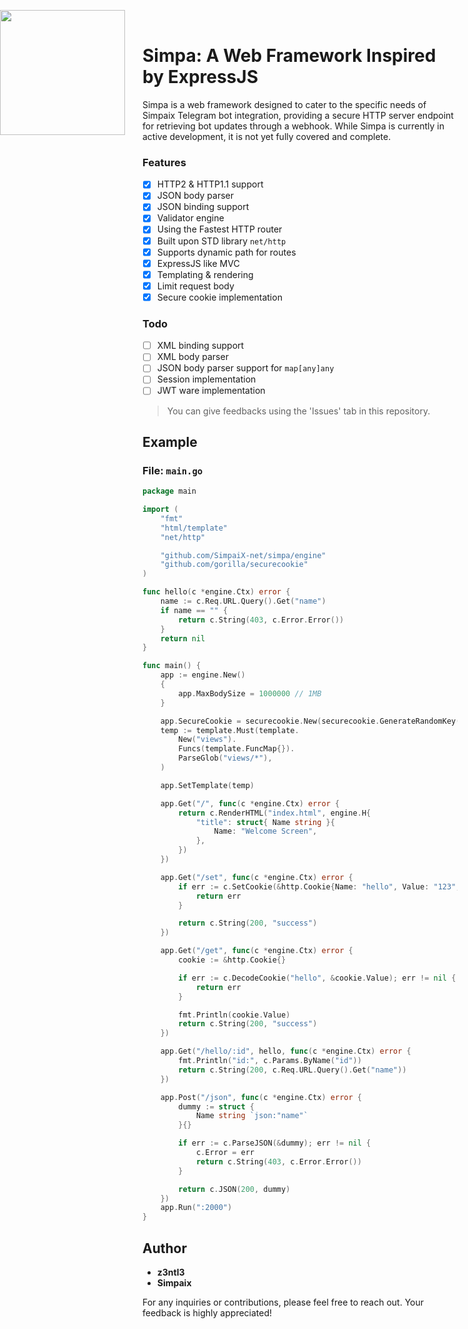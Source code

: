 <img src="https://github.com/SimpaiX-net/.github/assets/48758770/af960480-aa63-4be4-94bf-66d43453bb83" width="200" style="position: absolute; left:0;"><br>

# Simpa: A Web Framework Inspired by ExpressJS

Simpa is a web framework designed to cater to the specific needs of Simpaix Telegram bot integration, providing a secure HTTP server endpoint for retrieving bot updates through a webhook. While Simpa is currently in active development, it is not yet fully covered and complete.

### Features
- [x] HTTP2 & HTTP1.1 support
- [x] JSON body parser 
- [x] JSON binding support 
- [x] Validator engine 
- [x] Using the Fastest HTTP router 
- [x] Built upon STD library ``net/http``
- [x] Supports dynamic path for routes
- [x] ExpressJS like MVC
- [x] Templating & rendering
- [x] Limit request body
- [x] Secure cookie implementation

### Todo
- [ ] XML binding support
- [ ] XML body parser
- [ ] JSON body parser support for ``map[any]any``
- [ ] Session implementation
- [ ] JWT ware implementation
> You can give feedbacks using the 'Issues' tab in this repository.

## Example

### File: `main.go`

```go
package main

import (
	"fmt"
	"html/template"
	"net/http"

	"github.com/SimpaiX-net/simpa/engine"
	"github.com/gorilla/securecookie"
)

func hello(c *engine.Ctx) error {
	name := c.Req.URL.Query().Get("name")
	if name == "" {
		return c.String(403, c.Error.Error())
	}
	return nil
}

func main() {
	app := engine.New()
	{
		app.MaxBodySize = 1000000 // 1MB
	}

	app.SecureCookie = securecookie.New(securecookie.GenerateRandomKey(32), securecookie.GenerateRandomKey(32))
	temp := template.Must(template.
		New("views").
		Funcs(template.FuncMap{}).
		ParseGlob("views/*"),
	)

	app.SetTemplate(temp)

	app.Get("/", func(c *engine.Ctx) error {
		return c.RenderHTML("index.html", engine.H{
			"title": struct{ Name string }{
				Name: "Welcome Screen",
			},
		})
	})

	app.Get("/set", func(c *engine.Ctx) error {
		if err := c.SetCookie(&http.Cookie{Name: "hello", Value: "123", MaxAge: 3600}); err != nil {
			return err
		}

		return c.String(200, "success")
	})

	app.Get("/get", func(c *engine.Ctx) error {
		cookie := &http.Cookie{}

		if err := c.DecodeCookie("hello", &cookie.Value); err != nil {
			return err
		}

		fmt.Println(cookie.Value)
		return c.String(200, "success")
	})

	app.Get("/hello/:id", hello, func(c *engine.Ctx) error {
		fmt.Println("id:", c.Params.ByName("id"))
		return c.String(200, c.Req.URL.Query().Get("name"))
	})

	app.Post("/json", func(c *engine.Ctx) error {
		dummy := struct {
			Name string `json:"name"`
		}{}

		if err := c.ParseJSON(&dummy); err != nil {
			c.Error = err
			return c.String(403, c.Error.Error())
		}

		return c.JSON(200, dummy)
	})
	app.Run(":2000")
}

```

## Author

- **z3ntl3**
- **Simpaix**

For any inquiries or contributions, please feel free to reach out. Your feedback is highly appreciated!
